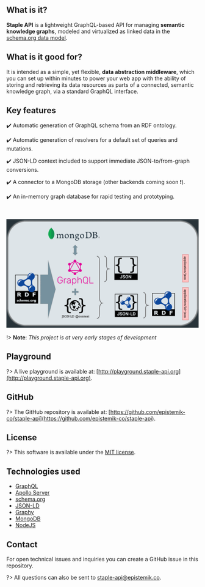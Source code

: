 ## What is it?

**Staple API** is a lightweight GraphQL-based API for managing **semantic knowledge graphs**, modeled and virtualized as linked data in the [schema.org data model](https://schema.org/docs/datamodel.html). 

## What is it good for?

It is intended as a simple, yet flexible, **data abstraction middleware**, which you can set up within minutes to power your web app with the ability of storing and retrieving its data resources as parts of a connected, semantic knowledge graph, via a standard GraphQL interface. 

## Key features

:heavy_check_mark: Automatic generation of GraphQL schema from an RDF ontology.

:heavy_check_mark: Automatic generation of resolvers for a default set of queries and mutations.

:heavy_check_mark: JSON-LD context included to support immediate JSON-to/from-graph conversions.

:heavy_check_mark: A connector to a MongoDB storage (other backends coming soon :exclamation:).

:heavy_check_mark: An in-memory graph database for rapid testing and prototyping.

<br>

<p align="center">
  <img src="staple-api-architecture2.png">
</p>




!> **Note**: *This project is at very early stages of development*


## Playground

?> A live playground is available at: [http://playground.staple-api.org](http://playground.staple-api.org).


## GitHub

?> The GitHub repository is available at: [https://github.com/epistemik-co/staple-api](https://github.com/epistemik-co/staple-api).

## License

?> This software is available under the [MIT license](https://github.com/epistemik-co/staple-api/blob/master/LICENSE).

## Technologies used

* [GraphQL](https://graphql.org/)
* [Apollo Server](https://www.apollographql.com/)
* [schema.org](http://schema.org)
* [JSON-LD](https://json-ld.org)
* [Graphy](https://graphy.link/)
* [MongoDB](https://www.mongodb.com/)
* [NodeJS](https://nodejs.org)

## Contact

For open technical issues and inquiries you can create a GitHub issue in this repository. 

?> All questions can also be sent to [staple-api@epistemik.co](staple-api@epistemik.co).